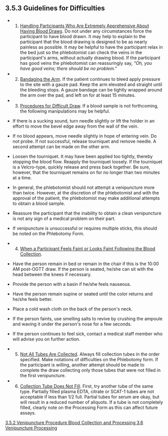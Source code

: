## 3.5.3 Guidelines for Difficulties

* 1. <u>Handling Participants Who Are Extremely Apprehensive About Having Blood Draws</u>.  Do not under any circumstances force the participant to have blood drawn.  It may help to explain to the participant that the blood drawing is designed to be as nearly painless as possible.  It may be helpful to have the participant relax in the bed just so the phlebotomist can check the veins in the participant's arms, without actually drawing blood.  If the participant has good veins the phlebotomist can reassuringly say, _"Oh, you have good veins; there should be no problem."_
* 2. <u>Bandaging the Arm</u>.  If the patient continues to bleed apply pressure to the site with a gauze pad.  Keep the arm elevated and straight until the bleeding stops.  A gauze bandage can be tightly wrapped around the arm over the pad, and left on for at least 15 minutes.
* 3. <u>Procedures for Difficult Draw</u>.  If a blood sample is not forthcoming, the following manipulations may be helpful.

 * If there is a sucking sound, turn needle slightly or lift the holder in an effort to move the bevel edge away from the wall of the vein.
 * If no blood appears, move needle slightly in hope of entering vein.  Do not probe.  If not successful, release tourniquet and remove needle.  A second attempt can be made on the other arm.
 * Loosen the tourniquet.  It may have been applied too tightly, thereby stopping the blood flow.  Reapply the tourniquet loosely.  If the tourniquet is a Velcro-type, quickly release and press back together.  Be sure, however, that the tourniquet remains on for no longer than two minutes at a time.
 * In general, the phlebotomist should not attempt a venipuncture more than twice. However, at the discretion of the phlebotomist and with the approval of the patient, the phlebotomist may make additional attempts to obtain a blood sample.
 * Reassure the participant that the inability to obtain a clean venipuncture is not any sign of a medical problem on their part.
 * If venipuncture is unsuccessful or requires multiple sticks, this should be noted on the Phlebotomy Form.

* 4. <u>When a Participant Feels Faint or Looks Faint Following the Blood Collection</u>.

 * Have the person remain in bed or remain in the chair if this is the 10:00 AM post-OGTT draw.  If the person is seated, he/she can sit with the head between the knees if necessary.
 * Provide the person with a basin if he/she feels nauseous.
 * Have the person remain supine or seated until the color returns and he/she feels better.
 * Place a cold wash cloth on the back of the person's neck.
 * If the person faints, use smelling salts to revive by crushing the ampoule and waving it under the person's nose for a few seconds.
 * If the person continues to feel sick, contact a medical staff member who will advise you on further action.

* 5. <u>Not All Tubes Are Collected</u>. Always fill collection tubes in the order specified.  Make notations of difficulties on the Phlebotomy form.  If the participant is willing, another attempt should be made to complete the draw collecting only those tubes that were not filled in the first venipuncture.
* 6. <u>Collection Tube Does Not Fill</u>. First, try another tube of the same type.  Partially filled plasma EDTA, citrate or SCAT-1 tubes are not acceptable if less than 1/2 full.  Partial tubes for serum are okay, but will result in a reduced number of aliquots.  If a tube is not completely filled, clearly note on the Processing Form as this can affect future assays.


<div class="center">
<div class="btn-group">
  <a href=":pages_path:/manuals/blood-collection-processing/3-05-02-venipuncture-procedure.md" class="btn btn-default">
    <span class="glyphicon glyphicon-chevron-left"></span>
    3.5.2 Venipuncture Procedure
  </a>

  <a href=":pages_path:/manuals/blood-collection-processing" class="btn btn-default">
    <span class="glyphicon glyphicon-chevron-up"></span>
    Blood Collection and Processing
  </a>

  <a href=":pages_path:/manuals/blood-collection-processing/3-06-01-overview.md" class="btn btn-success">
    3.6 Venipuncture Processing
    <span class="glyphicon glyphicon-chevron-right"></span>
  </a>
</div>
</div>
